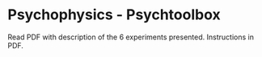 # Psychophysics - Psychtoolbox
Read PDF with description of the 6 experiments presented. Instructions in PDF.